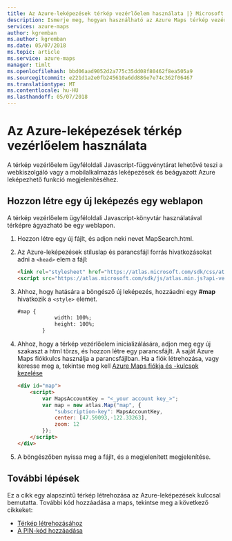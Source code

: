 ```yaml
---
title: Az Azure-leképezések térkép vezérlőelem használata |} Microsoft Docs
description: Ismerje meg, hogyan használható az Azure Maps térkép vezérlőelem ügyféloldali Javascript-függvénytárat.
services: azure-maps
author: kgremban
ms.author: kgremban
ms.date: 05/07/2018
ms.topic: article
ms.service: azure-maps
manager: timlt
ms.openlocfilehash: bbd06aad9052d2a775c35dd08f80462f8ea505a9
ms.sourcegitcommit: e221d1a2e0fb245610a6dd886e7e74c362f06467
ms.translationtype: MT
ms.contentlocale: hu-HU
ms.lasthandoff: 05/07/2018
---
```

# <a name="how-to-use-the-azure-maps-map-control"></a>Az Azure-leképezések térkép vezérlőelem használata
A térkép vezérlőelem ügyféloldali Javascript-függvénytárat lehetővé teszi a webkiszolgáló vagy a mobilalkalmazás leképezések és beágyazott Azure leképezhető funkció megjelenítéséhez. 

## <a name="create-a-new-map-in-a-web-page"></a>Hozzon létre egy új leképezés egy weblapon

A térkép vezérlőelem ügyféloldali Javascript-könyvtár használatával térképre ágyazható be egy weblapon.

1. Hozzon létre egy új fájlt, és adjon neki nevet MapSearch.html.

2. Az Azure-leképezések stíluslap és parancsfájl forrás hivatkozásokat adni a `<head>` elem a fájl:

    ```html
    <link rel="stylesheet" href="https://atlas.microsoft.com/sdk/css/atlas.min.css?api-version=1.0" type="text/css" />
    <script src="https://atlas.microsoft.com/sdk/js/atlas.min.js?api-version=1.0"></script>
    ```
    
3. Ahhoz, hogy hatására a böngésző új leképezés, hozzáadni egy **#map** hivatkozik a `<style>` elemet.

    ```html
    #map {
                width: 100%;
                height: 100%;
            }
    ``` 
    
4. Ahhoz, hogy a térkép vezérlőelem inicializálására, adjon meg egy új szakaszt a html törzs, és hozzon létre egy parancsfájlt. A saját Azure Maps fiókkulcs használja a parancsfájlban. Ha a fiók létrehozása, vagy keresse meg a, tekintse meg kell [Azure Maps fiókja és -kulcsok kezelése](how-to-manage-account-keys.md)

    ```html
    <div id="map">
        <script>
            var MapsAccountKey = "<_your account key_>";
            var map = new atlas.Map("map", {
                "subscription-key": MapsAccountKey,
                center: [47.59093,-122.33263],
                zoom: 12
            });
        </script>
    </div>
    ```
    
5. A böngészőben nyissa meg a fájlt, és a megjelenített megjelenítése.

## <a name="next-steps"></a>További lépések

Ez a cikk egy alapszintű térkép létrehozása az Azure-leképezések kulccsal bemutatta. További kód hozzáadása a maps, tekintse meg a következő cikkeket: 

* [Térkép létrehozásához](map-create.md)
* [A PIN-kód hozzáadása](map-add-pin.md)